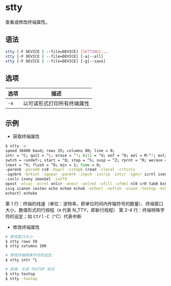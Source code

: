 # stty

查看或修改终端属性。

## 语法

```sh
stty [-F DEVICE | --file=DEVICE] [SETTING]...
stty [-F DEVICE | --file=DEVICE] [-a|--all]
stty [-F DEVICE | --file=DEVICE] [-g|--save]
```

## 选项

| 选项 | 描述                       |
| ---- | -------------------------- |
| `-a` | 以可读形式打印所有终端属性 |

## 示例

* 获取终端属性

```sh
$ stty -a
speed 38400 baud; rows 25; columns 80; line = 0;
intr = ^C; quit = ^\; erase = ^?; kill = ^U; eof = ^D; eol = M-^?; eol2 = M-^?;
swtch = <undef>; start = ^Q; stop = ^S; susp = ^Z; rprnt = ^R; werase = ^W;
lnext = ^V; flush = ^O; min = 1; time = 0;
-parenb -parodd cs8 -hupcl -cstopb cread -clocal -crtscts
-ignbrk -brkint -ignpar -parmrk -inpck -istrip -inlcr -igncr icrnl ixon -ixoff
-iuclc ixany imaxbel -iutf8
opost -olcuc -ocrnl onlcr -onocr -onlret -ofill -ofdel nl0 cr0 tab0 bs0 vt0 ff0
isig icanon iexten echo echoe echok -echonl -noflsh -xcase -tostop -echoprt
echoctl echoke
```

第 1 行：终端的线速（单位：波特率，即单位时间内传输符号的数量）、终端窗口大小、数值形式的行规程（`0` 代表 N_TTY，即新行规程）
第 2-4 行：终端特殊字符的设定；如 <kbd>Ctrl-C</kbd>（^C）代表中断

* 修改终端属性

```sh
# 修改窗口大小
$ stty rows 50
$ stty columns 100

# 修改终端特殊字符的设定
$ stty intr ^L

# 启用、关闭 TOSTOP 标志
$ stty tostop
$ stty -tostop
```
